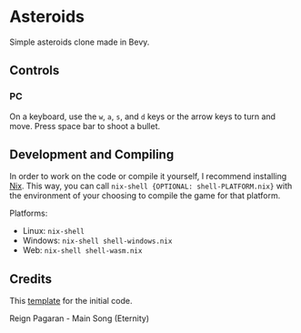 # Asteroids

Simple asteroids clone made in Bevy.

## Controls

### PC

On a keyboard, use the `w`, `a`, `s`, and `d` keys or the arrow keys to turn and move. Press space bar to shoot a bullet.

## Development and Compiling

In order to work on the code or compile it yourself, I recommend installing [Nix](https://nixos.org/download/).
This way, you can call `nix-shell {OPTIONAL: shell-PLATFORM.nix}` with the environment of your choosing to compile the game for that platform.

Platforms:

- Linux: `nix-shell`
- Windows: `nix-shell shell-windows.nix`
- Web: `nix-shell shell-wasm.nix`

## Credits

This [template](https://github.com/TheBevyFlock/bevy_new_2d/) for the initial code.

Reign Pagaran - Main Song (Eternity)
